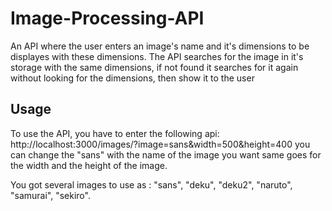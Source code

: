 # Image-Processing-API

An API where the user enters an image's name and it's dimensions to be displayes with these dimensions.
The API searches for the image in it's storage with the same dimensions, if not found it searches for it again without looking for the dimensions,
then show it to the user


## Usage
To use the API, you have to enter the following api: 
http://localhost:3000/images/?image=sans&width=500&height=400 
you can change the "sans" with the name of the image you want
same goes for the width and the height of the image.

You got several images to use as : "sans", "deku", "deku2", "naruto", "samurai", "sekiro".
